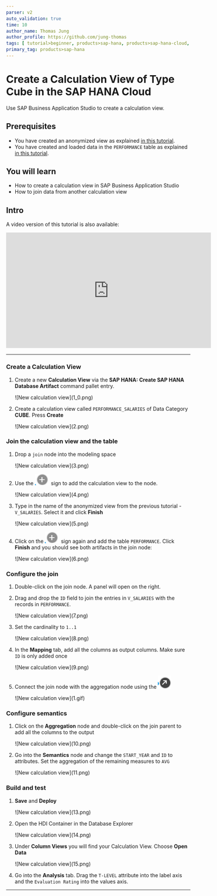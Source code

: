 ```yaml
---
parser: v2
auto_validation: true
time: 10
author_name: Thomas Jung
author_profile: https://github.com/jung-thomas
tags: [ tutorial>beginner, products>sap-hana, products>sap-hana-cloud, products>sap-business-application-studio]
primary_tag: products>sap-hana
---
```


# Create a Calculation View of Type Cube in the SAP HANA Cloud
<!-- description --> Use SAP Business Application Studio to create a calculation view.

## Prerequisites
- You have created an anonymized view as explained [in this tutorial](hana-cloud-calculation-view-differential-privacy).
- You have created and loaded data in the `PERFORMANCE` table as explained [in this tutorial](hana-cloud-create-db-project).

## You will learn
- How to create a calculation view in SAP Business Application Studio
- How to join data from another calculation view

## Intro
A video version of this tutorial is also available:

<iframe width="560" height="315" src="https://www.youtube.com/embed/fwwPcYZb-jQ" frameborder="0" allow="accelerometer; autoplay; clipboard-write; encrypted-media; gyroscope; picture-in-picture" allowfullscreen></iframe>

---

### Create a Calculation View


1. Create a new **Calculation View** via the **SAP HANA: Create SAP HANA Database Artifact** command pallet entry.

    <!-- border -->![New calculation view](1_0.png)

2. Create a calculation view called `PERFORMANCE_SALARIES` of Data Category **CUBE**. Press **Create**

    <!-- border -->![New calculation view](2.png)


### Join the calculation view and the table


1. Drop a `join` node into the modeling space

    <!-- border -->![New calculation view](3.png)

2. Use the ![plus sign](plus.png) sign to add the calculation view to the node.

    <!-- border -->![New calculation view](4.png)

3. Type in the name of the anonymized view from the previous tutorial - `V_SALARIES`. Select it and click **Finish**

    <!-- border -->![New calculation view](5.png)

4. Click on the ![plus sign](plus.png) sign again and add the table `PERFORMANCE`.  Click **Finish** and you should see both artifacts in the join node:

    <!-- border -->![New calculation view](6.png)



### Configure the join


1. Double-click on the join node. A panel will open on the right.

2. Drag and drop the `ID` field to join the entries in `V_SALARIES` with the records in `PERFORMANCE`.

    <!-- border -->![New calculation view](7.png)

3. Set the cardinality to `1..1`

    <!-- border -->![New calculation view](8.png)

4. In the **Mapping** tab, add all the columns as output columns. Make sure `ID` is only added once

    <!-- border -->![New calculation view](9.png)

5. Connect the join node with the aggregation node using the ![arrow](arrow.png)

    <!-- border -->![New calculation view](1.gif)


### Configure semantics


1. Click on the **Aggregation** node and double-click on the join parent to add all the columns to the output

    <!-- border -->![New calculation view](10.png)

2. Go into the **Semantics** node and change the `START_YEAR` and `ID` to attributes. Set the aggregation of the remaining measures to `AVG`

    <!-- border -->![New calculation view](11.png)


### Build and test


1. **Save** and **Deploy**

    <!-- border -->![New calculation view](13.png)

2. Open the HDI Container in the Database Explorer

    <!-- border -->![New calculation view](14.png)

3. Under **Column Views** you will find your Calculation View.  Choose **Open Data**

    <!-- border -->![New calculation view](15.png)

4. Go into the **Analysis** tab. Drag the `T-LEVEL` attribute into the label axis and the `Evaluation Rating` into the values axis.



---

